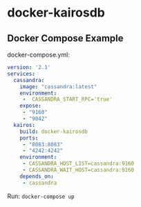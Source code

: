 docker-kairosdb
=======

## Docker Compose Example

docker-compose.yml: 

```yml
version: '2.1'
services:
  cassandra:
    image: "cassandra:latest"
    environment:
     -  CASSANDRA_START_RPC='true'
    expose:
     - "9160"
     - "9042"
  kairos:
    build: docker-kairosdb
    ports:
     - "8083:8083"
     - "4242:4242"
    environment:
     - CASSANDRA_HOST_LIST=cassandra:9160
     - CASSANDRA_WAIT_HOST=cassandra:9160
    depends_on:
     - cassandra
```

Run: ```docker-compose up```

